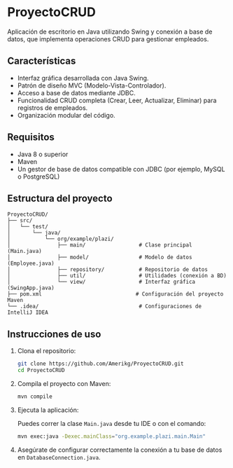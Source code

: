 
# ProyectoCRUD

Aplicación de escritorio en Java utilizando Swing y conexión a base de datos, que implementa operaciones CRUD para gestionar empleados.

## Características

- Interfaz gráfica desarrollada con Java Swing.
- Patrón de diseño MVC (Modelo-Vista-Controlador).
- Acceso a base de datos mediante JDBC.
- Funcionalidad CRUD completa (Crear, Leer, Actualizar, Eliminar) para registros de empleados.
- Organización modular del código.

## Requisitos

- Java 8 o superior
- Maven
- Un gestor de base de datos compatible con JDBC (por ejemplo, MySQL o PostgreSQL)

## Estructura del proyecto

```
ProyectoCRUD/
├── src/
│   └── test/
│       └── java/
│           └── org/example/plazi/
│               ├── main/                 # Clase principal (Main.java)
│               ├── model/                # Modelo de datos (Employee.java)
│               ├── repository/           # Repositorio de datos
│               ├── util/                 # Utilidades (conexión a BD)
│               └── view/                 # Interfaz gráfica (SwingApp.java)
├── pom.xml                              # Configuración del proyecto Maven
└── .idea/                                # Configuraciones de IntelliJ IDEA
```

## Instrucciones de uso

1. Clona el repositorio:

   ```bash
   git clone https://github.com/Amerikg/ProyectoCRUD.git
   cd ProyectoCRUD
   ```

2. Compila el proyecto con Maven:

   ```bash
   mvn compile
   ```

3. Ejecuta la aplicación:

   Puedes correr la clase `Main.java` desde tu IDE o con el comando:

   ```bash
   mvn exec:java -Dexec.mainClass="org.example.plazi.main.Main"
   ```

4. Asegúrate de configurar correctamente la conexión a tu base de datos en `DatabaseConnection.java`.




